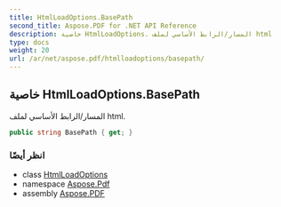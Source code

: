 ```yaml
---
title: HtmlLoadOptions.BasePath
second_title: Aspose.PDF for .NET API Reference
description: خاصية HtmlLoadOptions. المسار/الرابط الأساسي لملف html
type: docs
weight: 20
url: /ar/net/aspose.pdf/htmlloadoptions/basepath/
---
```

## خاصية HtmlLoadOptions.BasePath

المسار/الرابط الأساسي لملف html.

```csharp
public string BasePath { get; }
```

### انظر أيضًا

* class [HtmlLoadOptions](../)
* namespace [Aspose.Pdf](../../../aspose.pdf/)
* assembly [Aspose.PDF](../../../)